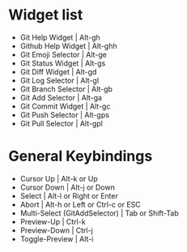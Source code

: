 # Widget list
- Git Help Widget               | Alt-gh
- Github Help Widget            | Alt-ghh
- Git Emoji Selector            | Alt-ge
- Git Status Widget             | Alt-gs
- Git Diff Widget               | Alt-gd
- Git Log Selector              | Alt-gl
- Git Branch Selector           | Alt-gb
- Git Add Selector              | Alt-ga
- Git Commit Widget             | Alt-gc
- Git Push Selector             | Alt-gps
- Git Pull Selector             | Alt-gpl

# General Keybindings
- Cursor Up                     | Alt-k or Up
- Cursor Down                   | Alt-j or Down
- Select                        | Alt-l or Right or Enter
- Abort                         | Alt-h or Left or Ctrl-c or ESC
- Multi-Select (GitAddSelector) | Tab or Shift-Tab
- Preview-Up                    | Ctrl-k
- Preview-Down                  | Ctrl-j
- Toggle-Preview                | Alt-i
